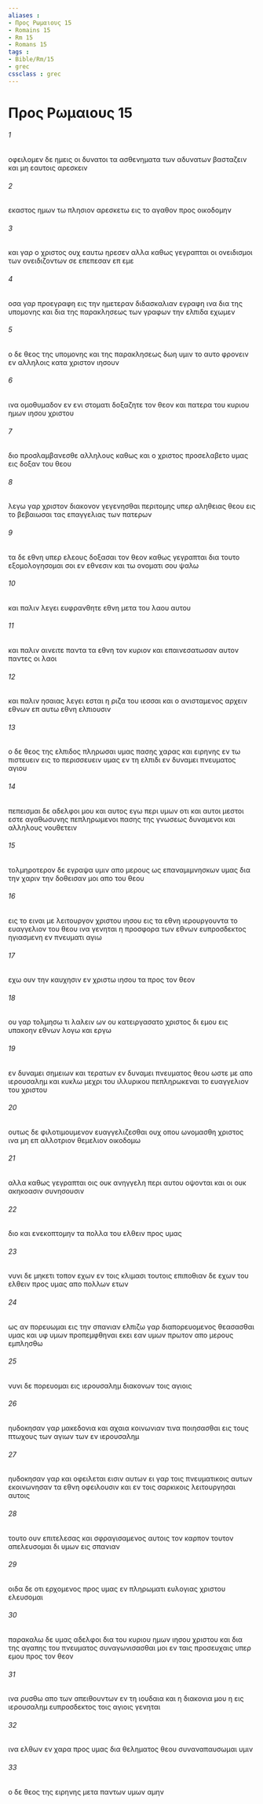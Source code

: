 ```yaml
---
aliases : 
- Προς Ρωμαιους 15
- Romains 15
- Rm 15
- Romans 15
tags : 
- Bible/Rm/15
- grec
cssclass : grec
---
```


# Προς Ρωμαιους 15

###### 1
οφειλομεν δε ημεις οι δυνατοι τα ασθενηματα των αδυνατων βασταζειν και μη εαυτοις αρεσκειν
###### 2
εκαστος ημων τω πλησιον αρεσκετω εις το αγαθον προς οικοδομην
###### 3
και γαρ ο χριστος ουχ εαυτω ηρεσεν αλλα καθως γεγραπται οι ονειδισμοι των ονειδιζοντων σε επεπεσαν επ εμε
###### 4
οσα γαρ προεγραφη εις την ημετεραν διδασκαλιαν εγραφη ινα δια της υπομονης και δια της παρακλησεως των γραφων την ελπιδα εχωμεν
###### 5
ο δε θεος της υπομονης και της παρακλησεως δωη υμιν το αυτο φρονειν εν αλληλοις κατα χριστον ιησουν
###### 6
ινα ομοθυμαδον εν ενι στοματι δοξαζητε τον θεον και πατερα του κυριου ημων ιησου χριστου
###### 7
διο προσλαμβανεσθε αλληλους καθως και ο χριστος προσελαβετο υμας εις δοξαν του θεου
###### 8
λεγω γαρ χριστον διακονον γεγενησθαι περιτομης υπερ αληθειας θεου εις το βεβαιωσαι τας επαγγελιας των πατερων
###### 9
τα δε εθνη υπερ ελεους δοξασαι τον θεον καθως γεγραπται δια τουτο εξομολογησομαι σοι εν εθνεσιν και τω ονοματι σου ψαλω
###### 10
και παλιν λεγει ευφρανθητε εθνη μετα του λαου αυτου
###### 11
και παλιν αινειτε παντα τα εθνη τον κυριον και επαινεσατωσαν αυτον παντες οι λαοι
###### 12
και παλιν ησαιας λεγει εσται η ριζα του ιεσσαι και ο ανισταμενος αρχειν εθνων επ αυτω εθνη ελπιουσιν
###### 13
ο δε θεος της ελπιδος πληρωσαι υμας πασης χαρας και ειρηνης εν τω πιστευειν εις το περισσευειν υμας εν τη ελπιδι εν δυναμει πνευματος αγιου
###### 14
πεπεισμαι δε αδελφοι μου και αυτος εγω περι υμων οτι και αυτοι μεστοι εστε αγαθωσυνης πεπληρωμενοι πασης της γνωσεως δυναμενοι και αλληλους νουθετειν
###### 15
τολμηροτερον δε εγραψα υμιν απο μερους ως επαναμιμνησκων υμας δια την χαριν την δοθεισαν μοι απο του θεου
###### 16
εις το ειναι με λειτουργον χριστου ιησου εις τα εθνη ιερουργουντα το ευαγγελιον του θεου ινα γενηται η προσφορα των εθνων ευπροσδεκτος ηγιασμενη εν πνευματι αγιω
###### 17
εχω ουν την καυχησιν εν χριστω ιησου τα προς τον θεον
###### 18
ου γαρ τολμησω τι λαλειν ων ου κατειργασατο χριστος δι εμου εις υπακοην εθνων λογω και εργω
###### 19
εν δυναμει σημειων και τερατων εν δυναμει πνευματος θεου ωστε με απο ιερουσαλημ και κυκλω μεχρι του ιλλυρικου πεπληρωκεναι το ευαγγελιον του χριστου
###### 20
ουτως δε φιλοτιμουμενον ευαγγελιζεσθαι ουχ οπου ωνομασθη χριστος ινα μη επ αλλοτριον θεμελιον οικοδομω
###### 21
αλλα καθως γεγραπται οις ουκ ανηγγελη περι αυτου οψονται και οι ουκ ακηκοασιν συνησουσιν
###### 22
διο και ενεκοπτομην τα πολλα του ελθειν προς υμας
###### 23
νυνι δε μηκετι τοπον εχων εν τοις κλιμασι τουτοις επιποθιαν δε εχων του ελθειν προς υμας απο πολλων ετων
###### 24
ως αν πορευωμαι εις την σπανιαν ελπιζω γαρ διαπορευομενος θεασασθαι υμας και υφ υμων προπεμφθηναι εκει εαν υμων πρωτον απο μερους εμπλησθω
###### 25
νυνι δε πορευομαι εις ιερουσαλημ διακονων τοις αγιοις
###### 26
ηυδοκησαν γαρ μακεδονια και αχαια κοινωνιαν τινα ποιησασθαι εις τους πτωχους των αγιων των εν ιερουσαλημ
###### 27
ηυδοκησαν γαρ και οφειλεται εισιν αυτων ει γαρ τοις πνευματικοις αυτων εκοινωνησαν τα εθνη οφειλουσιν και εν τοις σαρκικοις λειτουργησαι αυτοις
###### 28
τουτο ουν επιτελεσας και σφραγισαμενος αυτοις τον καρπον τουτον απελευσομαι δι υμων εις σπανιαν
###### 29
οιδα δε οτι ερχομενος προς υμας εν πληρωματι ευλογιας χριστου ελευσομαι
###### 30
παρακαλω δε υμας αδελφοι δια του κυριου ημων ιησου χριστου και δια της αγαπης του πνευματος συναγωνισασθαι μοι εν ταις προσευχαις υπερ εμου προς τον θεον
###### 31
ινα ρυσθω απο των απειθουντων εν τη ιουδαια και η διακονια μου η εις ιερουσαλημ ευπροσδεκτος τοις αγιοις γενηται
###### 32
ινα ελθων εν χαρα προς υμας δια θεληματος θεου συναναπαυσωμαι υμιν
###### 33
ο δε θεος της ειρηνης μετα παντων υμων αμην
